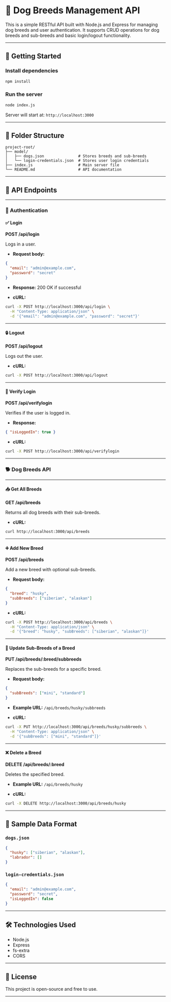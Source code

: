# 🐶 Dog Breeds Management API

This is a simple RESTful API built with Node.js and Express for managing dog breeds and user authentication. It supports CRUD operations for dog breeds and sub-breeds and basic login/logout functionality.

---

## 🚀 Getting Started

### Install dependencies

```bash
npm install
```

### Run the server

```bash
node index.js
```

Server will start at: `http://localhost:3000`

---

## 📁 Folder Structure

```
project-root/
├── model/
│   ├── dogs.json               # Stores breeds and sub-breeds
│   └── login-credentials.json  # Stores user login credentials
├── index.js                    # Main server file
└── README.md                   # API documentation
```

---

## 📌 API Endpoints

---

### 🔐 Authentication

#### ✅ Login

**POST /api/login**

Logs in a user.

- **Request body:**

```json
{
  "email": "admin@example.com",
  "password": "secret"
}
```

- **Response:** 200 OK if successful

- **cURL:**

```bash
curl -X POST http://localhost:3000/api/login \
  -H "Content-Type: application/json" \
  -d '{"email": "admin@example.com", "password": "secret"}'
```

---

#### 🔒 Logout

**POST /api/logout**

Logs out the user.

- **cURL:**

```bash
curl -X POST http://localhost:3000/api/logout
```

---

#### 🔎 Verify Login

**POST /api/verifylogin**

Verifies if the user is logged in.

- **Response:**

```json
{ "isLoggedIn": true }
```

- **cURL:**

```bash
curl -X POST http://localhost:3000/api/verifylogin
```

---

### 🐕 Dog Breeds API

---

#### 📥 Get All Breeds

**GET /api/breeds**

Returns all dog breeds with their sub-breeds.

- **cURL:**

```bash
curl http://localhost:3000/api/breeds
```

---

#### ➕ Add New Breed

**POST /api/breeds**

Add a new breed with optional sub-breeds.

- **Request body:**

```json
{
  "breed": "husky",
  "subBreeds": ["siberian", "alaskan"]
}
```

- **cURL:**

```bash
curl -X POST http://localhost:3000/api/breeds \
  -H "Content-Type: application/json" \
  -d '{"breed": "husky", "subBreeds": ["siberian", "alaskan"]}'
```

---

#### 📝 Update Sub-Breeds of a Breed

**PUT /api/breeds/:breed/subbreeds**

Replaces the sub-breeds for a specific breed.

- **Request body:**

```json
{
  "subBreeds": ["mini", "standard"]
}
```

- **Example URL:** `/api/breeds/husky/subbreeds`

- **cURL:**

```bash
curl -X PUT http://localhost:3000/api/breeds/husky/subbreeds \
  -H "Content-Type: application/json" \
  -d '{"subBreeds": ["mini", "standard"]}'
```

---

#### ❌ Delete a Breed

**DELETE /api/breeds/:breed**

Deletes the specified breed.

- **Example URL:** `/api/breeds/husky`

- **cURL:**

```bash
curl -X DELETE http://localhost:3000/api/breeds/husky
```

---

## 📌 Sample Data Format

### `dogs.json`

```json
{
  "husky": ["siberian", "alaskan"],
  "labrador": []
}
```

### `login-credentials.json`

```json
{
  "email": "admin@example.com",
  "password": "secret",
  "isLoggedIn": false
}
```

---

## 🛠 Technologies Used

- Node.js
- Express
- fs-extra
- CORS

---

## 📃 License

This project is open-source and free to use.

---
